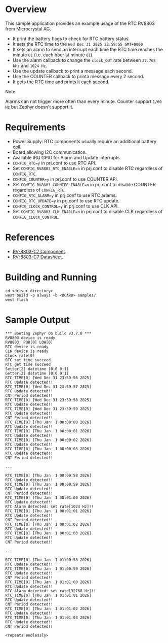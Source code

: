 # Overview

This sample application provides an example usage of the RTC RV8803 from Microcrystal AG.

- It print the battery flags to check for RTC battery status.
- It sets the RTC time to the `Wed Dec 31 2025 23:59:55 GMT+0000`
- It sets an alarm to send an interrupt each time the RTC time reaches the minute `01` (i.e. each hour at minute `01`).
- Use the alarm callback to change the `clock_OUT` rate between `32.768 kHz` and `1024 Hz`.
- Use the update callback to print a message each second.
- Use the COUNTER callback to printa message every 2 second.
- It gets the RTC time and prints it each second.

> [!NOTE]
> Alarms can not trigger more often than every minute.
> Counter support `1/60 Hz` but Zephyr doesn't support it.

# Requirements

- Power Supply: RTC components usually require an additional battery cell.
- Board allowing I2C communication.
- Available IRQ GPIO for Alarm and Update interrupts.
- `CONFIG_RTC=y` in prj.conf to use RTC API.
- Set `CONFIG_RV8803_RTC_ENABLE=n` in prj.conf to disable RTC regardless of `CONFIG_RTC`.
- `CONFIG_COUNTER=y` in prj.conf to use COUNTER API.
- Set `CONFIG_RV8803_COUNTER_ENABLE=n` in prj.conf to disable COUNTER regardless of `CONFIG_RTC`.
- `CONFIG_RTC_ALARM=y` in prj.conf to use RTC arlams.
- `CONFIG_RTC_UPDATE=y` in prj.conf to use RTC update.
- `CONFIG_CLOCK_CONTROL=y` in prj.conf to use CLK API.
- Set `CONFIG_RV8803_CLK_ENABLE=n` in prj.conf to disable CLK regardless of `CONFIG_CLOCK_CONTROL`.

# References

- [RV-8803-C7 Component](https://www.microcrystal.com/fileadmin/Media/Products/RTC/Datasheet/RV-8803-C7.pdf).
- [RV-8803-C7 Datasheet](https://www.microcrystal.com/fileadmin/Media/Products/RTC/App.Manual/RV-8803-C7_App-Manual.pdf).

# Building and Running

```shell
cd <driver_directory>
west build -p always -b <BOARD> samples/
west flash
```

# Sample Output

```shell
*** Booting Zephyr OS build v3.7.0 ***
RV8803 device is ready
RV8803: POR[0] LOW[0]
RTC device is ready
CLK device is ready
Clock rate[0]
RTC set time succeed
RTC get time succeed
Setter[2] datetime [0|0 0:1]
Getter[2] datetime [0|0 0:1]
RTC_TIME[0] [Wed Dec 31 23:59:56 2025]
RTC Update detected!!
RTC_TIME[0] [Wed Dec 31 23:59:57 2025]
RTC Update detected!!
CNT Period detected!!
RTC_TIME[0] [Wed Dec 31 23:59:58 2025]
RTC Update detected!!
RTC_TIME[0] [Wed Dec 31 23:59:59 2025]
RTC Update detected!!
CNT Period detected!!
RTC_TIME[0] [Thu Jan  1 00:00:00 2026]
RTC Update detected!!
RTC_TIME[0] [Thu Jan  1 00:00:01 2026]
RTC Update detected!!
RTC_TIME[0] [Thu Jan  1 00:00:02 2026]
RTC Update detected!!
RTC_TIME[0] [Thu Jan  1 00:00:03 2026]
RTC Update detected!!
CNT Period detected!!

...

RTC_TIME[0] [Thu Jan  1 00:00:58 2026]
RTC Update detected!!
RTC_TIME[0] [Thu Jan  1 00:00:59 2026]
RTC Update detected!!
CNT Period detected!!
RTC_TIME[0] [Thu Jan  1 00:01:00 2026]
RTC Update detected!!
RTC Alarm detected: set rate[1024 Hz]!!
RTC_TIME[0] [Thu Jan  1 00:01:01 2026]
RTC Update detected!!
CNT Period detected!!
RTC_TIME[0] [Thu Jan  1 00:01:02 2026]
RTC Update detected!!
RTC_TIME[0] [Thu Jan  1 00:01:03 2026]
RTC Update detected!!
CNT Period detected!!

...

RTC_TIME[0] [Thu Jan  1 01:00:58 2026]
RTC Update detected!!
RTC_TIME[0] [Thu Jan  1 01:00:59 2026]
RTC Update detected!!
CNT Period detected!!
RTC_TIME[0] [Thu Jan  1 01:01:00 2026]
RTC Update detected!!
RTC Alarm detected: set rate[32768 Hz]!!
RTC_TIME[0] [Thu Jan  1 01:01:01 2026]
RTC Update detected!!
CNT Period detected!!
RTC_TIME[0] [Thu Jan  1 01:01:02 2026]
RTC Update detected!!
RTC_TIME[0] [Thu Jan  1 01:01:03 2026]
RTC Update detected!!
CNT Period detected!!

<repeats endlessly>
```
